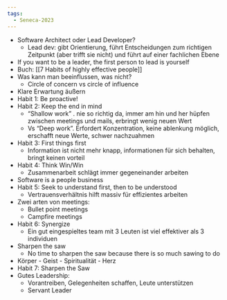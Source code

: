 ```yaml
---
tags:
  - Seneca-2023
---
```


- Software Architect oder Lead Developer?
   - Lead dev: gibt Orientierung, führt Entscheidungen zum richtigen Zeitpunkt (aber trifft sie nicht) und führt auf einer fachlichen Ebene
- If you want to be a leader, the first person to lead is yourself
- Buch: [[7 Habits of highly effective people]]
- Was kann man beeinflussen, was nicht?
   - Circle of concern vs circle of influence
- Klare Erwartung äußern
- Habit 1: Be proactive!
- Habit 2: Keep the end in mind
   - “Shallow work” . nie so richtig da, immer am hin und her hüpfen zwischen meetings und mails, erbringt wenig neuen Wert
   - Vs “Deep work”. Erfordert Konzentration, keine ablenkung möglich, erschafft neue Werte, schwer nachzuahmen
- Habit 3: First things first
   - Information ist nicht mehr knapp, informationen für sich behalten, bringt keinen vorteil
- Habit 4: Think Win/Win
   - Zusammenarbeit schlägt immer gegeneinander arbeiten
- Software is a people business
- Habit 5: Seek to understand first, then to be understood
   - Vertrauensverhältnis hilft massiv für effizientes arbeiten
- Zwei arten von meetings:
   - Bullet point meetings
   - Campfire meetings
- Habit 6: Synergize
   - Ein gut eingespieltes team mit 3 Leuten ist viel effektiver als 3 individuen
- Sharpen the saw
   - No time to sharpen the saw because there is so much sawing to do
- Körper - Geist - Spiritualität - Herz
- Habit 7: Sharpen the Saw
- Gutes Leadership:
   - Vorantreiben, Gelegenheiten schaffen, Leute unterstützen
   - Servant Leader
